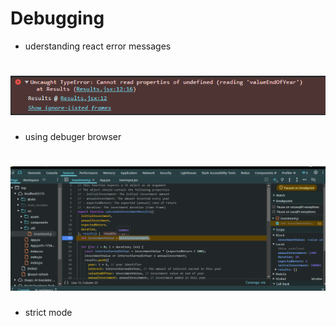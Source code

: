 # Debugging

- uderstanding react error messages

# ![alt text](image.png)

- using debuger browser

# ![alt text](image-1.png)

- strict mode
